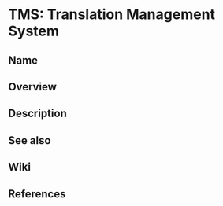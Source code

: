 # TMS: Translation Management System

## Name

## Overview

## Description

## See also

## Wiki

## References
